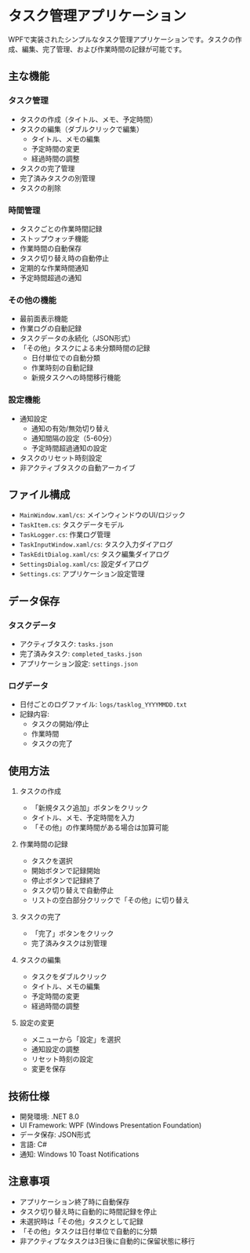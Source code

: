# タスク管理アプリケーション

WPFで実装されたシンプルなタスク管理アプリケーションです。タスクの作成、編集、完了管理、および作業時間の記録が可能です。

## 主な機能

### タスク管理
- タスクの作成（タイトル、メモ、予定時間）
- タスクの編集（ダブルクリックで編集）
  * タイトル、メモの編集
  * 予定時間の変更
  * 経過時間の調整
- タスクの完了管理
- 完了済みタスクの別管理
- タスクの削除

### 時間管理
- タスクごとの作業時間記録
- ストップウォッチ機能
- 作業時間の自動保存
- タスク切り替え時の自動停止
- 定期的な作業時間通知
- 予定時間超過の通知

### その他の機能
- 最前面表示機能
- 作業ログの自動記録
- タスクデータの永続化（JSON形式）
- 「その他」タスクによる未分類時間の記録
  * 日付単位での自動分類
  * 作業時刻の自動記録
  * 新規タスクへの時間移行機能

### 設定機能
- 通知設定
  * 通知の有効/無効切り替え
  * 通知間隔の設定（5-60分）
  * 予定時間超過通知の設定
- タスクのリセット時刻設定
- 非アクティブタスクの自動アーカイブ

## ファイル構成

- `MainWindow.xaml/cs`: メインウィンドウのUI/ロジック
- `TaskItem.cs`: タスクデータモデル
- `TaskLogger.cs`: 作業ログ管理
- `TaskInputWindow.xaml/cs`: タスク入力ダイアログ
- `TaskEditDialog.xaml/cs`: タスク編集ダイアログ
- `SettingsDialog.xaml/cs`: 設定ダイアログ
- `Settings.cs`: アプリケーション設定管理

## データ保存

### タスクデータ
- アクティブタスク: `tasks.json`
- 完了済みタスク: `completed_tasks.json`
- アプリケーション設定: `settings.json`

### ログデータ
- 日付ごとのログファイル: `logs/tasklog_YYYYMMDD.txt`
- 記録内容:
  * タスクの開始/停止
  * 作業時間
  * タスクの完了

## 使用方法

1. タスクの作成
   - 「新規タスク追加」ボタンをクリック
   - タイトル、メモ、予定時間を入力
   - 「その他」の作業時間がある場合は加算可能

2. 作業時間の記録
   - タスクを選択
   - 開始ボタンで記録開始
   - 停止ボタンで記録終了
   - タスク切り替えで自動停止
   - リストの空白部分クリックで「その他」に切り替え

3. タスクの完了
   - 「完了」ボタンをクリック
   - 完了済みタスクは別管理

4. タスクの編集
   - タスクをダブルクリック
   - タイトル、メモの編集
   - 予定時間の変更
   - 経過時間の調整

5. 設定の変更
   - メニューから「設定」を選択
   - 通知設定の調整
   - リセット時刻の設定
   - 変更を保存

## 技術仕様

- 開発環境: .NET 8.0
- UI Framework: WPF (Windows Presentation Foundation)
- データ保存: JSON形式
- 言語: C#
- 通知: Windows 10 Toast Notifications

## 注意事項

- アプリケーション終了時に自動保存
- タスク切り替え時に自動的に時間記録を停止
- 未選択時は「その他」タスクとして記録
- 「その他」タスクは日付単位で自動的に分類
- 非アクティブなタスクは3日後に自動的に保留状態に移行